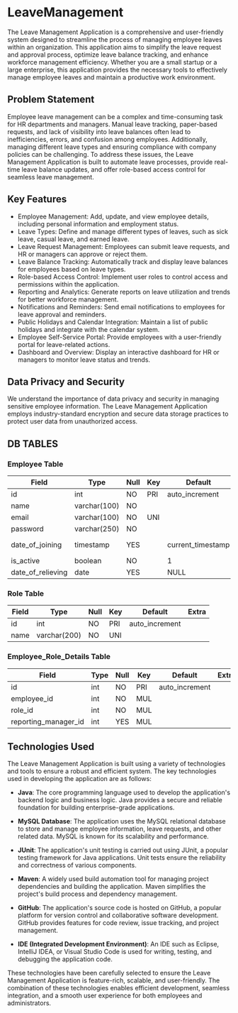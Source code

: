 # LeaveManagement

The Leave Management Application is a comprehensive and user-friendly system designed to streamline the process of managing employee leaves within an organization. This application aims to simplify the leave request and approval process, optimize leave balance tracking, and enhance workforce management efficiency. Whether you are a small startup or a large enterprise, this application provides the necessary tools to effectively manage employee leaves and maintain a productive work environment.

## Problem Statement
Employee leave management can be a complex and time-consuming task for HR departments and managers. Manual leave tracking, paper-based requests, and lack of visibility into leave balances often lead to inefficiencies, errors, and confusion among employees. Additionally, managing different leave types and ensuring compliance with company policies can be challenging. To address these issues, the Leave Management Application is built to automate leave processes, provide real-time leave balance updates, and offer role-based access control for seamless leave management.

## Key Features
- Employee Management: Add, update, and view employee details, including personal information and employment status.
- Leave Types: Define and manage different types of leaves, such as sick leave, casual leave, and earned leave.
- Leave Request Management: Employees can submit leave requests, and HR or managers can approve or reject them.
- Leave Balance Tracking: Automatically track and display leave balances for employees based on leave types.
- Role-based Access Control: Implement user roles to control access and permissions within the application.
- Reporting and Analytics: Generate reports on leave utilization and trends for better workforce management.
- Notifications and Reminders: Send email notifications to employees for leave approval and reminders.
- Public Holidays and Calendar Integration: Maintain a list of public holidays and integrate with the calendar system.
- Employee Self-Service Portal: Provide employees with a user-friendly portal for leave-related actions.
- Dashboard and Overview: Display an interactive dashboard for HR or managers to monitor leave status and trends.

## Data Privacy and Security
We understand the importance of data privacy and security in managing sensitive employee information. The Leave Management Application employs industry-standard encryption and secure data storage practices to protect user data from unauthorized access.



## DB TABLES
### Employee Table

| Field             | Type         | Null | Key | Default             | Extra          |
|-------------------|--------------|------|-----|---------------------|----------------|
| id                | int          | NO   | PRI | auto_increment      |                |
| name              | varchar(100) | NO   |     |                     |                |
| email             | varchar(100) | NO   | UNI |                     |                |
| password          | varchar(250) | NO   |     |                     |                |
| date_of_joining   | timestamp    | YES  |     | current_timestamp   | on update CURRENT_TIMESTAMP |
| is_active         | boolean      | NO   |     | 1                   |                |
| date_of_relieving | date         | YES  |     | NULL                |                |

### Role Table

| Field | Type         | Null | Key | Default         | Extra          |
|-------|--------------|------|-----|-----------------|----------------|
| id    | int          | NO   | PRI | auto_increment  |                |
| name  | varchar(200) | NO   | UNI |                 |                |

### Employee_Role_Details Table

| Field               | Type  | Null | Key | Default         | Extra          |
|---------------------|-------|------|-----|-----------------|----------------|
| id                  | int   | NO   | PRI | auto_increment  |                |
| employee_id         | int   | NO   | MUL |                 |                |
| role_id             | int   | NO   | MUL |                 |                |
| reporting_manager_id| int   | YES  | MUL |                 |                |

## Technologies Used

The Leave Management Application is built using a variety of technologies and tools to ensure a robust and efficient system. The key technologies used in developing the application are as follows:

- **Java**: The core programming language used to develop the application's backend logic and business logic. Java provides a secure and reliable foundation for building enterprise-grade applications.

- **MySQL Database**: The application uses the MySQL relational database to store and manage employee information, leave requests, and other related data. MySQL is known for its scalability and performance.

- **JUnit**: The application's unit testing is carried out using JUnit, a popular testing framework for Java applications. Unit tests ensure the reliability and correctness of various components.

- **Maven**: A widely used build automation tool for managing project dependencies and building the application. Maven simplifies the project's build process and dependency management.

- **GitHub**: The application's source code is hosted on GitHub, a popular platform for version control and collaborative software development. GitHub provides features for code review, issue tracking, and project management.

- **IDE (Integrated Development Environment)**: An IDE such as Eclipse, IntelliJ IDEA, or Visual Studio Code is used for writing, testing, and debugging the application code.

These technologies have been carefully selected to ensure the Leave Management Application is feature-rich, scalable, and user-friendly. The combination of these technologies enables efficient development, seamless integration, and a smooth user experience for both employees and administrators.
